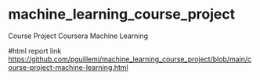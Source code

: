 # machine_learning_course_project
Course Project Coursera Machine Learning

#html report link
https://github.com/pguillemi/machine_learning_course_project/blob/main/course-project-machine-learning.html
